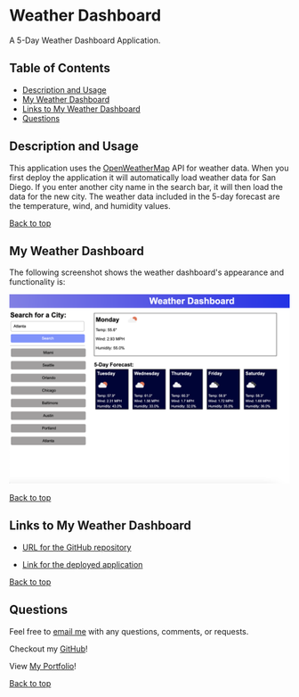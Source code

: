 # Weather Dashboard
A 5-Day Weather Dashboard Application.

## Table of Contents
* [Description and Usage](#description-and-usage)
* [My Weather Dashboard](#my-weather-dashboard)
* [Links to My Weather Dashboard](#links-to-my-weather-dashboard)
* [Questions](#questions)

## Description and Usage

This application uses the [OpenWeatherMap](https://openweathermap.org/api) API for weather data. When you first deploy the application it will automatically load weather data for San Diego. If you enter another city name in the search bar, it will then load the data for the new city. The weather data included in the 5-day forecast are the temperature, wind, and humidity values.

[Back to top](#weather-dashboard)

## My Weather Dashboard

The following screenshot shows the weather dashboard's appearance and functionality is:

![myweatherdashboard](./Assets/5dayweatherdashboard.png)

[Back to top](#weather-dashboard)

## Links to My Weather Dashboard

- [URL for the GitHub repository](https://github.com/kdrummond528/Weather-Dashboard)

- [Link for the deployed application](https://kdrummond528.github.io/Weather-Dashboard/)

[Back to top](#weather-dashboard)

## Questions

Feel free to [email me](mailto:k.drummond528@gmail.com) with any questions, comments, or requests.

Checkout my [GitHub](https://github.com/kdrummond528)!

View [My Portfolio](https://kdrummond528.github.io/Personal-Portfolio/)!

[Back to top](#weather-dashboard)